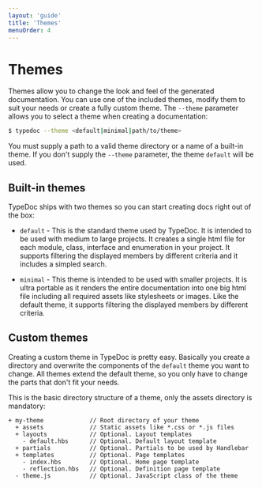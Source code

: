 ```yaml
---
layout: 'guide'
title: 'Themes'
menuOrder: 4
---
```


# Themes

Themes allow you to change the look and feel of the generated documentation. You can use one of the included
themes, modify them to suit your needs or create a fully custom theme. The ``--theme`` parameter allows you to
select a theme when creating a documentation:

```bash
$ typedoc --theme <default|minimal|path/to/theme>
```

You must supply a path to a valid theme directory or a name of a built-in theme. If you don't supply the
``--theme`` parameter, the theme ``default`` will be used.


## Built-in themes

TypeDoc ships with two themes so you can start creating docs right out of the box:

* ``default`` - This is the standard theme used by TypeDoc. It is intended to be used with medium to large
  projects. It creates a single html file for each module, class, interface and enumeration in your project.
  It supports filtering the displayed members by different criteria and it includes a simpled search.

* ``minimal`` - This theme is intended to be used with smaller projects. It is ultra portable as it renders
  the entire documentation into one big html file including all required assets like stylesheets or images.
  Like the default theme, it supports filtering the displayed members by different criteria.


## Custom themes

Creating a custom theme in TypeDoc is pretty easy. Basically you create a directory and overwrite the
components of the ``default`` theme you want to change. All themes extend the default theme, so you only
have to change the parts that don't fit your needs.

This is the basic directory structure of a theme, only the assets directory is mandatory:

```
+ my-theme             // Root directory of your theme
  + assets             // Static assets like *.css or *.js files
  + layouts            // Optional. Layout templates
    - default.hbs      // Optional. Default layout template
  + partials           // Optional. Partials to be used by Handlebar
  + templates          // Optional. Page templates
    - index.hbs        // Optional. Home page template
    - reflection.hbs   // Optional. Definition page template
  - theme.js           // Optional. JavaScript class of the theme
```
